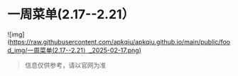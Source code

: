 
# 一周菜单(2.17--2.21）

![img](https://raw.githubusercontent.com/apkqiu/apkqiu.github.io/main/public/food_img/一周菜单(2.17--2.21）_2025-02-17.png)

> 信息仅供参考，请以官网为准
